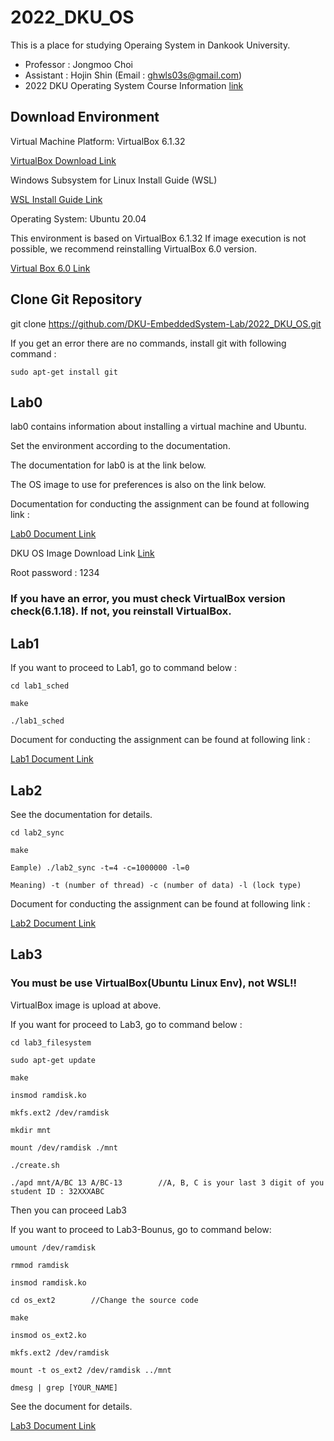 # 2022_DKU_OS


This is a place for studying Operaing System in Dankook University.
- Professor : Jongmoo Choi
- Assistant : Hojin Shin (Email : ghwls03s@gmail.com)
- 2022 DKU Operating System Course Information [link](http://embedded.dankook.ac.kr/~choijm/course/course.html#OS)


## Download Environment
Virtual Machine Platform: VirtualBox 6.1.32

[VirtualBox Download Link](https://www.virtualbox.org/wiki/Downloads)

Windows Subsystem for Linux Install Guide (WSL)

[WSL Install Guide Link](https://docs.microsoft.com/ko-KR/windows/wsl/install-win10#step-4---download-the-linux-kernel-update-package)

Operating System: Ubuntu 20.04

This environment is based on VirtualBox 6.1.32
If image execution is not possible, we recommend reinstalling VirtualBox 6.0 version.

[Virtual Box 6.0 Link](https://www.virtualbox.org/wiki/Download_Old_Builds_6_0)

## Clone Git Repository
git clone https://github.com/DKU-EmbeddedSystem-Lab/2022_DKU_OS.git

If you get an error there are no commands, install git with following command :

    sudo apt-get install git

## Lab0

lab0 contains information about installing a virtual machine and Ubuntu.

Set the environment according to the documentation.

The documentation for lab0 is at the link below.

The OS image to use for preferences is also on the link below.

Documentation for conducting the assignment can be found at following link :

[Lab0 Document Link](https://drive.google.com/file/d/1pBeBZlKkimcdILv7AwA26p1IwYQKCPUZ/view?usp=sharing)

DKU OS Image Download Link [Link](https://drive.google.com/file/d/19qontuOYiDqqQVj312CjC2TqFWc5XDPS/view?usp=sharing)

Root password : 1234

### If you have an error, you must check VirtualBox version check(6.1.18). If not, you reinstall VirtualBox.


## Lab1
If you want to proceed to Lab1, go to command below :

    cd lab1_sched

    make

    ./lab1_sched

Document for conducting the assignment can be found at following link :

[Lab1 Document Link](https://drive.google.com/file/d/1QVdx0xEbYv6G-fm2p_5tAsZ4MQEwzezK/view?usp=sharing)

## Lab2

See the documentation for details.

    cd lab2_sync
    
    make
    
    Eample) ./lab2_sync -t=4 -c=1000000 -l=0
    
    Meaning) -t (number of thread) -c (number of data) -l (lock type)

Document for conducting the assignment can be found at following link :

[Lab2 Document Link](https://drive.google.com/file/d/1ZwgZIyywGYhSYhMDjjMqN7DRlTICb-UA/view?usp=sharing)

## Lab3

### You must be use VirtualBox(Ubuntu Linux Env), not WSL!!

VirtualBox image is upload at above.

If you want for proceed to Lab3, go to command below :

    cd lab3_filesystem
    
    sudo apt-get update

    make

    insmod ramdisk.ko

    mkfs.ext2 /dev/ramdisk
  
    mkdir mnt

    mount /dev/ramdisk ./mnt

    ./create.sh
  
    ./apd mnt/A/BC 13 A/BC-13        //A, B, C is your last 3 digit of you student ID : 32XXXABC

Then you can proceed Lab3

If you want to proceed to Lab3-Bounus, go to command below:

    umount /dev/ramdisk
  
    rmmod ramdisk
  
    insmod ramdisk.ko
  
    cd os_ext2        //Change the source code
  
    make
  
    insmod os_ext2.ko
  
    mkfs.ext2 /dev/ramdisk
  
    mount -t os_ext2 /dev/ramdisk ../mnt
  
    dmesg | grep [YOUR_NAME]

See the document for details.

[Lab3 Document Link](https://drive.google.com/file/d/10Qz9Qc7dbKu4cm0RXhGrhZoj3uqS4EXK/view?usp=sharing)
